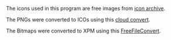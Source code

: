 The icons used in this program are free images from [icon archive](https://www.iconarchive.com/show/ilive-icons-by-wwalczyszyn/Windows-Live-Writer-icon.html).

The PNGs were converted to ICOs using this [cloud convert](https://cloudconvert.com/png-to-ico_).

The Bitmaps were converted to XPM using this [FreeFileConvert](https://www.freefileconvert.com/bmp-xpm).
